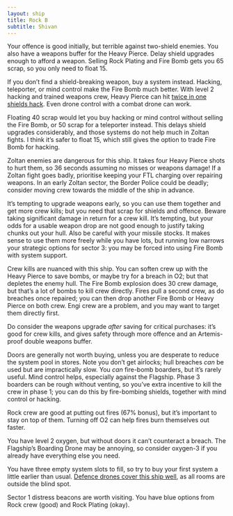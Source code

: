 ```yaml
---
layout: ship
title: Rock B
subtitle: Shivan
---
```


Your offence is good initially, but terrible against two-shield enemies. You also have a weapons buffer for the Heavy Pierce. Delay shield upgrades enough to afford a weapon. Selling Rock Plating and Fire Bomb gets you 65 scrap, so you only need to float 15.

If you don’t find a shield-breaking weapon, buy a system instead. Hacking, teleporter, or mind control make the Fire Bomb much better. With level 2 hacking and trained weapons crew, Heavy Pierce can hit [twice in one shields hack](https://www.youtube.com/watch?v=aUih2EGYx7s). Even drone control with a combat drone can work.

Floating 40 scrap would let you buy hacking or mind control without selling the Fire Bomb, or 50 scrap for a teleporter instead. This delays shield upgrades considerably, and those systems do not help much in Zoltan fights. I think it’s safer to float 15, which still gives the option to trade Fire Bomb for hacking.

Zoltan enemies are dangerous for this ship. It takes four Heavy Pierce shots to hurt them, so 36 seconds assuming no misses or weapons damage! If a Zoltan fight goes badly, prioritise keeping your FTL charging over repairing weapons. In an early Zoltan sector, the Border Police could be deadly; consider moving crew towards the middle of the ship in advance.

It’s tempting to upgrade weapons early, so you can use them together and get more crew kills; but you need that scrap for shields and offence. Beware taking significant damage in return for a crew kill. It’s tempting, but your odds for a usable weapon drop are not good enough to justify taking chunks out your hull. Also be careful with your missile stocks. It makes sense to use them more freely while you have lots, but running low narrows your strategic options for sector 3: you may be forced into using Fire Bomb with system support.

Crew kills are nuanced with this ship. You can soften crew up with the Heavy Pierce to save bombs, or maybe try for a breach in O2; but that depletes the enemy hull. The Fire Bomb explosion does 30 crew damage, but that’s a lot of bombs to kill crew directly. Fires pull a second crew, as do breaches once repaired; you can then drop another Fire Bomb or Heavy Pierce on both crew. Engi crew are a problem, and you may want to target them directly first.

Do consider the weapons upgrade *after* saving for critical purchases: it’s good for crew kills, and gives safety through more offence and an Artemis-proof double weapons buffer.

Doors are generally not worth buying, unless you are desperate to reduce the system pool in stores. Note you don’t get airlocks; hull breaches *can* be used but are impractically slow. You *can* fire-bomb boarders, but it’s rarely useful. Mind control helps, especially against the Flagship. Phase 3 boarders can be rough without venting, so you’ve extra incentive to kill the crew in phase 1; you can do this by fire-bombing shields, together with mind control or hacking.

Rock crew are good at putting out fires (67% bonus), but it’s important to stay on top of them. Turning off O2 can help fires burn themselves out faster.

You have level 2 oxygen, but without doors it can’t counteract a breach. The Flagship’s Boarding Drone may be annoying, so consider oxygen-3 if you already have everything else you need.

You have three empty system slots to fill, so try to buy your first system a little earlier than usual. [Defence drones cover this ship well](https://i.imgur.com/FUSYVNi.jpg), as all rooms are outside the blind spot.

Sector 1 distress beacons are worth visiting. You have blue options from Rock crew (good) and Rock Plating (okay).